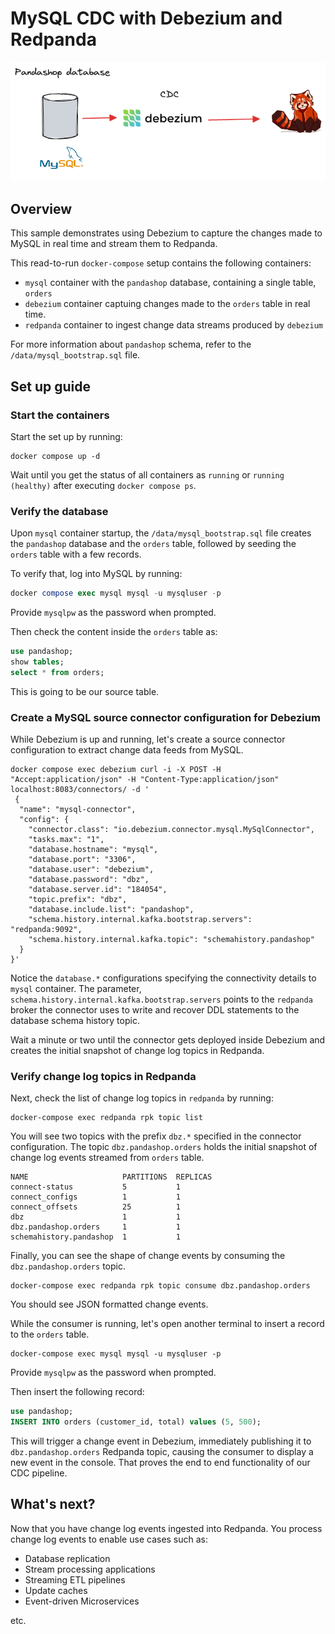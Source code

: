 # MySQL CDC with Debezium and Redpanda

![Architecture](./images/architecture.png)

## Overview
This sample demonstrates using Debezium to capture the changes made to MySQL in real time and stream them to Redpanda.

This read-to-run `docker-compose` setup contains the following containers:
- `mysql` container with the `pandashop` database, containing a single table, `orders`
- `debezium` container captuing changes made to the `orders` table in real time. 
- `redpanda` container to ingest change data streams produced by `debezium`

For more information about `pandashop` schema, refer to the `/data/mysql_bootstrap.sql` file.

## Set up guide

### Start the containers
Start the set up by running:

```
docker compose up -d
```

Wait until you get the status of all containers as `running` or `running (healthy)` after executing `docker compose ps`.

### Verify the database
Upon `mysql` container startup, the `/data/mysql_bootstrap.sql` file creates the `pandashop` database and the `orders` table, followed by seeding the ` orders` table with a few records.

To verify that, log into MySQL by running:

```sql
docker compose exec mysql mysql -u mysqluser -p
```

Provide `mysqlpw` as the password when prompted.

Then check the content inside the `orders` table as:

```sql
use pandashop;
show tables;
select * from orders;
```

This is going to be our source table.

### Create a MySQL source connector configuration for Debezium
While Debezium is up and running, let's create a source connector configuration to extract change data feeds from MySQL.

```
docker compose exec debezium curl -i -X POST -H "Accept:application/json" -H "Content-Type:application/json" localhost:8083/connectors/ -d '
 {
  "name": "mysql-connector",
  "config": {
    "connector.class": "io.debezium.connector.mysql.MySqlConnector",
    "tasks.max": "1",
    "database.hostname": "mysql",
    "database.port": "3306",
    "database.user": "debezium",
    "database.password": "dbz",
    "database.server.id": "184054",
    "topic.prefix": "dbz",
    "database.include.list": "pandashop",
    "schema.history.internal.kafka.bootstrap.servers": "redpanda:9092",
    "schema.history.internal.kafka.topic": "schemahistory.pandashop"
  }
}'
```

Notice the `database.*` configurations specifying the connectivity details to `mysql` container. The parameter, `schema.history.internal.kafka.bootstrap.servers` points to the `redpanda` broker the connector uses to write and recover DDL statements to the database schema history topic.

Wait a minute or two until the connector gets deployed inside Debezium and creates the initial snapshot of change log topics in Redpanda. 

### Verify change log topics in Redpanda
Next, check the list of change log topics in `redpanda` by running:

```
docker-compose exec redpanda rpk topic list
```

You will see two topics with the prefix `dbz.*` specified in the connector configuration. The topic `dbz.pandashop.orders` holds the initial snapshot of change log events streamed from `orders` table.

```
NAME                     PARTITIONS  REPLICAS
connect-status           5           1
connect_configs          1           1
connect_offsets          25          1
dbz                      1           1
dbz.pandashop.orders     1           1
schemahistory.pandashop  1           1
```

Finally, you can see the shape of change events by consuming the `dbz.pandashop.orders` topic.

```
docker-compose exec redpanda rpk topic consume dbz.pandashop.orders 
```

You should see JSON formatted change events.

While the consumer is running, let's open another terminal to insert a record to the `orders` table.

```
docker-compose exec mysql mysql -u mysqluser -p
```

Provide `mysqlpw` as the password when prompted.

Then insert the following record:

```sql
use pandashop;
INSERT INTO orders (customer_id, total) values (5, 500);
```

This will trigger a change event in Debezium, immediately publishing it to `dbz.pandashop.orders` Redpanda topic, causing the consumer to display a new event in the console. That proves the end to end functionality of our CDC pipeline.

## What's next?
Now that you have change log events ingested into Redpanda. You process change log events to enable use cases such as:
- Database replication
- Stream processing applications
- Streaming ETL pipelines
- Update caches
- Event-driven Microservices

etc.